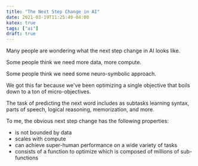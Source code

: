 ```yaml
---
title: "The Next Step Change in AI"
date: 2021-03-19T11:25:49-04:00
katex: true
tags: ["ai"]
draft: true
---
```


Many people are wondering what the next step change in AI looks like.

Some people think we need more data, more compute.

Some people think we need some neuro-symbolic approach.

We got this far because we've been optimizing a single objective that boils down to a ton of micro-objectives.

The task of predicting the next word includes as subtasks learning syntax, parts of speech, logical reasoning, memorization, and more.

To me, the obvious next step change has the following properties:
  - is not bounded by data
  - scales with compute
  - can achieve super-human performance on a wide variety of tasks
  - consists of a function to optimize which is composed of millions of sub-functions 
